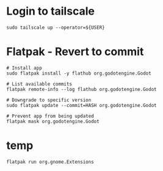 # Login to tailscale
```
sudo tailscale up --operator=${USER}
```

# Flatpak - Revert to commit
```
# Install app
sudo flatpak install -y flathub org.godotengine.Godot

# List available commits
flatpak remote-info --log flathub org.godotengine.Godot

# Downgrade to specific version
sudo flatpak update --commit=HASH org.godotengine.Godot

# Prevent app from being updated
flatpak mask org.godotengine.Godot
```


# temp
```
flatpak run org.gnome.Extensions
```